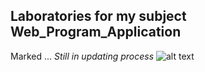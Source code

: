 ## Laboratories for my subject Web_Program_Application
Marked ... *Still in updating process*
![alt text](https://camo.githubusercontent.com/72e5d55be4f08bb5a916962c8ee363f63befdca8/68747470733a2f2f7472617669732d63692e6f72672f61766a696e6465722f4d696e696d616c2d546f646f2e7376673f6272616e63683d6d6173746572)

